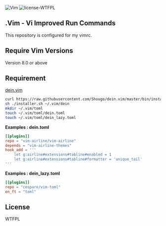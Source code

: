 ![Vim](https://img.shields.io/badge/-Vim-019733.svg?logo=vim&style=flat) ![license-WTFPL](https://img.shields.io/badge/license-WTFPL-green)

## .Vim - Vi Improved Run Commands

This repository is configured for my vimrc.

## Require Vim Versions

Version 8.0 or above

## Requirement

[dein.vim](https://github.com/Shougo/dein.vim)
```sh
curl https://raw.githubusercontent.com/Shougo/dein.vim/master/bin/installer.sh > installer.sh
sh ./installer.sh ~/.vim/dein
mkdir ~/.vim/toml
touch ~/.vim/toml/dein.toml
touch ~/.vim/toml/dein_lazy.toml
```

**Examples : dein.toml**
```toml
[[plugins]]
repo = "vim-airline/vim-airline"
depends = "vim-airline-themes"
hook_add = '''
    let g:airline#extensions#tabline#enabled = 1
    let g:airline#extensions#tabline#formatter = 'unique_tail'
'''
```

**Examples : dein_lazy.toml**
```toml
[[plugins]]
repo = "cespare/vim-toml"
on_ft = "toml"
```

## License

WTFPL

